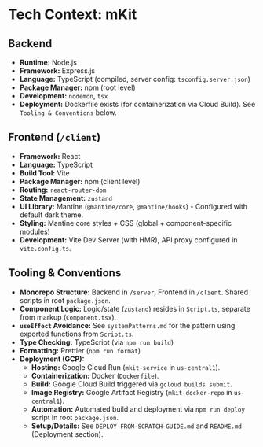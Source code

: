 # Tech Context: mKit

## Backend

-   **Runtime:** Node.js
-   **Framework:** Express.js
-   **Language:** TypeScript (compiled, server config: `tsconfig.server.json`)
-   **Package Manager:** npm (root level)
-   **Development:** `nodemon`, `tsx`
-   **Deployment:** Dockerfile exists (for containerization via Cloud Build). See `Tooling & Conventions` below.

## Frontend (`/client`)

-   **Framework:** React
-   **Language:** TypeScript
-   **Build Tool:** Vite
-   **Package Manager:** npm (client level)
-   **Routing:** `react-router-dom`
-   **State Management:** `zustand`
-   **UI Library:** Mantine (`@mantine/core`, `@mantine/hooks`) - Configured with default dark theme.
-   **Styling:** Mantine core styles + CSS (global + component-specific modules)
-   **Development:** Vite Dev Server (with HMR), API proxy configured in `vite.config.ts`.

## Tooling & Conventions

-   **Monorepo Structure:** Backend in `/server`, Frontend in `/client`. Shared scripts in root `package.json`.
-   **Component Logic:** Logic/state (`zustand`) resides in `Script.ts`, separate from markup (`Component.tsx`).
-   **`useEffect` Avoidance:** See `systemPatterns.md` for the pattern using exported functions from `Script.ts`.
-   **Type Checking:** TypeScript (via `npm run build`)
-   **Formatting:** Prettier (`npm run format`)
-   **Deployment (GCP):**
    -   **Hosting:** Google Cloud Run (`mkit-service` in `us-central1`).
    -   **Containerization:** Docker (`Dockerfile`).
    -   **Build:** Google Cloud Build triggered via `gcloud builds submit`.
    -   **Image Registry:** Google Artifact Registry (`mkit-docker-repo` in `us-central1`).
    -   **Automation:** Automated build and deployment via `npm run deploy` script in root `package.json`.
    -   **Setup/Details:** See `DEPLOY-FROM-SCRATCH-GUIDE.md` and `README.md` (Deployment section).
